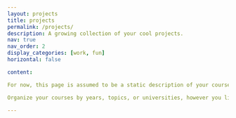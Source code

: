 ```yaml
---
layout: projects
title: projects
permalink: /projects/
description: A growing collection of your cool projects.
nav: true
nav_order: 2
display_categories: [work, fun]
horizontal: false

content:

For now, this page is assumed to be a static description of your courses. You can convert it to a collection similar to `_projects/` so that you can have a dedicated page for each course.

Organize your courses by years, topics, or universities, however you like!

---
```

